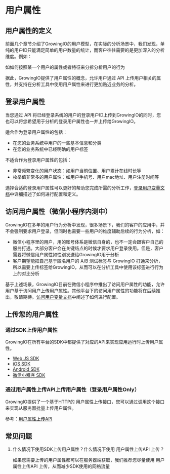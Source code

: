 # 用户属性

## 用户属性的定义

前面几个章节介绍了GrowingIO的用户模型，在实际的分析场景中，我们发现，单纯的用户ID只能满足简单的用户数量的统计，而客户往往需要的是更加深入的分析维度。例如：

如如何按照某一个用户的属性或者特征来分拆分析用户的行为

据此，GrowingIO提供了用户属性的概念，允许用户通过 API 上传用户相关的属性，并支持在分析工具中使用用户属性来进行更加贴近业务的分析。

## 登录用户属性

当您通过 API 将已经登录系统的用户的登录用户ID上传到GrowingIO的同时，您也可以将您希望用于分析的登录用户属性也一并上传给GrowingIO。

适合作为登录用户属性的包括：

* 在您的业务系统中用户的一些基本信息和分类
* 在您的业务系统中已经明确的用户标签

不适合作为登录用户属性的包括：

* 非常频繁变化的用户状态：如用户当前位置、用户累计在线时长等
* 枚举值非常多的用户属性：如用户手机号、用户mac地址、用户注册时间等

选择合适的登录用户属性可以更好的帮助您完成所需的分析工作，[登录用户变量文档](../../data-definition/uservar/)中详细描述了如何进行配置和定义。

## 访问用户属性（微信小程序内测中）

GrowingIO在多年的用户行为分析中发现，很多场景下，我们的客户的应用中，并不会强制要求用户登录，但同时也需要一些用户的维度辅助后续的行为分析，如：

* 微信小程序里的用户，用的账号体系是微信自身的，也不一定会跟客户自己的服务打通。大部分客户会在关键结点的时候才要求用户登录使用。但是，客户需要将微信用户属性如性别发送给GrowingIO用于分析
* 客户期望能把自己基于匿名用户的 A/B 测试标签与 GrowingIO 打通来分析，所以需要上传标签给GrowingIO，从而可以在分析工具中使用该标签进行行为上的对比分析

基于上述场景，GrowingIO目前在微信小程序中推出了访问用户属性的功能，允许用户基于访问用户上传用户属性。其他平台下的访问用户属性的功能将在后续推出，敬请期待。[访问用户变量文档](../../data-definition/uservar/)中阐述了如何进行配置。

## 上传您的用户属性

### 通过SDK上传用户属性

GrowingIO在所有平台的SDK中都提供了对应的API来实现应用运行时上传用户属性。

* [Web JS SDK](../../../developer-manual/sdkintegrated/web-js-sdk/)
* [iOS SDK](../../../developer-manual/sdkintegrated/ios-sdk/ios-sdk-api/)
* [Android SDK](../../../developer-manual/sdkintegrated/android-sdk/android-sdk-api/)
* [微信小程序 SDK](../../../developer-manual/sdkintegrated/other-sdk/customize-api.md)

### 通过用户属性上传API上传用户属性（登录用户属性Only）

GrowingIO提供了一个基于HTTP的 用户属性上传接口，您可以通过调用这个接口来实现从服务器批量上传用户属性。

参考：[用户属性上传API ](../../../developer-manual/api-reference/customize-api/)

## 常见问题

1. 什么情况下使用SDK上传用户属性？什么情况下使用 用户属性上传API 上传？

   如果您需要上传的用户属性都可以在服务器端获取，我们推荐您尽量使用 用户属性上传API 上传，从而减少SDK使用的网络流量


